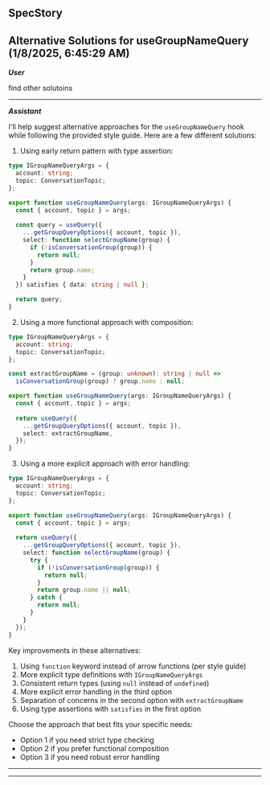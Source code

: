 ## SpecStory

## Alternative Solutions for useGroupNameQuery (1/8/2025, 6:45:29 AM)

_**User**_

find other solutoins

---

_**Assistant**_

I'll help suggest alternative approaches for the `useGroupNameQuery` hook while following the provided style guide. Here are a few different solutions:

1. Using early return pattern with type assertion:

```typescript:queries/useGroupNameQuery.ts
type IGroupNameQueryArgs = {
  account: string;
  topic: ConversationTopic;
};

export function useGroupNameQuery(args: IGroupNameQueryArgs) {
  const { account, topic } = args;
  
  const query = useQuery({
    ...getGroupQueryOptions({ account, topic }),
    select: function selectGroupName(group) {
      if (!isConversationGroup(group)) {
        return null;
      }
      return group.name;
    }
  }) satisfies { data: string | null };

  return query;
}
```

2. Using a more functional approach with composition:

```typescript:queries/useGroupNameQuery.ts
type IGroupNameQueryArgs = {
  account: string;
  topic: ConversationTopic;
};

const extractGroupName = (group: unknown): string | null => 
  isConversationGroup(group) ? group.name : null;

export function useGroupNameQuery(args: IGroupNameQueryArgs) {
  const { account, topic } = args;
  
  return useQuery({
    ...getGroupQueryOptions({ account, topic }),
    select: extractGroupName,
  });
}
```

3. Using a more explicit approach with error handling:

```typescript:queries/useGroupNameQuery.ts
type IGroupNameQueryArgs = {
  account: string;
  topic: ConversationTopic;
};

export function useGroupNameQuery(args: IGroupNameQueryArgs) {
  const { account, topic } = args;
  
  return useQuery({
    ...getGroupQueryOptions({ account, topic }),
    select: function selectGroupName(group) {
      try {
        if (!isConversationGroup(group)) {
          return null;
        }
        return group.name || null;
      } catch {
        return null;
      }
    }
  });
}
```

Key improvements in these alternatives:

1. Using `function` keyword instead of arrow functions (per style guide)
2. More explicit type definitions with `IGroupNameQueryArgs`
3. Consistent return types (using `null` instead of `undefined`)
4. More explicit error handling in the third option
5. Separation of concerns in the second option with `extractGroupName`
6. Using type assertions with `satisfies` in the first option

Choose the approach that best fits your specific needs:
- Option 1 if you need strict type checking
- Option 2 if you prefer functional composition
- Option 3 if you need robust error handling

---



---

